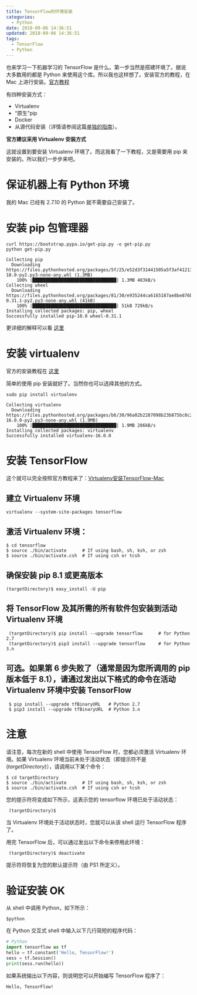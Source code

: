 ```yaml
---
title: TensorFlow的环境安装
categories:
  - Python
date: 2018-09-06 14:36:51
updated: 2018-09-06 14:36:51
tags: 
  - TensorFlow
  - Python
---
```

也来学习一下机器学习的 TensorFlow 是什么。第一步当然是搭建环境了。据说大多数用的都是 Python 来使用这个库。所以我也这样想了。安装官方的教程，在 Mac 上进行安装。[官方教程](https://www.tensorflow.org/install/install_mac)

<!--more-->
有四种安装方式：

* Virtualenv
* “原生”pip
* Docker
* 从源代码安装（详情请参阅这篇[单独的指南](https://www.tensorflow.org/install/install_sources)）。

**官方建议采用 Virtualenv 安装方式**

这就设置到要安装 Virtualenv 环境了。而这我看了一下教程，又是需要用 pip 来安装的。所以我们一步步来吧。

# 保证机器上有 Python 环境 
我的 Mac 已经有 2.7.10 的 Python 就不需要自己安装了。

# 安装 pip 包管理器

```shell
curl https://bootstrap.pypa.io/get-pip.py -o get-pip.py
python get-pip.py

Collecting pip
  Downloading https://files.pythonhosted.org/packages/5f/25/e52d3f31441505a5f3af41213346e5b6c221c9e086a166f3703d2ddaf940/pip-18.0-py2.py3-none-any.whl (1.3MB)
    100% |████████████████████████████████| 1.3MB 483kB/s
Collecting wheel
  Downloading https://files.pythonhosted.org/packages/81/30/e935244ca6165187ae8be876b6316ae201b71485538ffac1d718843025a9/wheel-0.31.1-py2.py3-none-any.whl (41kB)
    100% |████████████████████████████████| 51kB 729kB/s
Installing collected packages: pip, wheel
Successfully installed pip-18.0 wheel-0.31.1
```

更详细的解释可以看 [这里](https://pip.pypa.io/en/stable/installing/)

# 安装 virtualenv

官方的安装教程在 [这里](https://virtualenv.pypa.io/en/stable/installation/)

简单的使用 pip 安装就好了。当然你也可以选择其他的方式。

```shell
sudo pip install virtualenv

Collecting virtualenv
  Downloading https://files.pythonhosted.org/packages/b6/30/96a02b2287098b23b875bc8c2f58071c35d2efe84f747b64d523721dc2b5/virtualenv-16.0.0-py2.py3-none-any.whl (1.9MB)
    100% |████████████████████████████████| 1.9MB 286kB/s
Installing collected packages: virtualenv
Successfully installed virtualenv-16.0.0
```

# 安装 TensorFlow

这个就可以完全按照官方教程来了：[Virtualenv安装TensorFlow-Mac](https://www.tensorflow.org/install/install_mac)


## 建立 Virtualenv 环境

```shell
virtualenv --system-site-packages tensorflow
```

## 激活 Virtualenv 环境：

```shell
$ cd tensorflow
$ source ./bin/activate      # If using bash, sh, ksh, or zsh
$ source ./bin/activate.csh  # If using csh or tcsh 
```
## 确保安装 pip 8.1 或更高版本

```shell
(targetDirectory)$ easy_install -U pip
```

## 将 TensorFlow 及其所需的所有软件包安装到活动 Virtualenv 环境

```shell
 (targetDirectory)$ pip install --upgrade tensorflow      # for Python 2.7
 (targetDirectory)$ pip3 install --upgrade tensorflow     # for Python 3.n
```

## 可选。如果第 6 步失败了（通常是因为您所调用的 pip 版本低于 8.1），请通过发出以下格式的命令在活动 Virtualenv 环境中安装 TensorFlow

```shell
 $ pip install --upgrade tfBinaryURL   # Python 2.7
 $ pip3 install --upgrade tfBinaryURL  # Python 3.n 
```


# 注意
请注意，每次在新的 shell 中使用 TensorFlow 时，您都必须激活 Virtualenv 环境。如果 Virtualenv 环境当前未处于活动状态（即提示符不是 (*targetDirectory*)），请调用以下某个命令：

```shell
$ cd targetDirectory
$ source ./bin/activate      # If using bash, sh, ksh, or zsh
$ source ./bin/activate.csh  # If using csh or tcsh 
```

您的提示符将变成如下所示，这表示您的 tensorflow 环境已处于活动状态：

```
 (targetDirectory)$ 
```

当 Virtualenv 环境处于活动状态时，您就可以从该 shell 运行 TensorFlow 程序了。

用完 TensorFlow 后，可以通过发出以下命令来停用此环境：

```
 (targetDirectory)$ deactivate 
```

提示符将恢复为您的默认提示符（由 PS1 所定义）。

# 验证安装 OK

 从 shell 中调用 Python，如下所示：

 ```shell
 $python
 ```

 在 Python 交互式 shell 中输入以下几行简短的程序代码：

 ```python
 # Python
import tensorflow as tf
hello = tf.constant('Hello, TensorFlow!')
sess = tf.Session()
print(sess.run(hello))
 ```

 如果系统输出以下内容，则说明您可以开始编写 TensorFlow 程序了：

 ```
 Hello, TensorFlow!
 ```